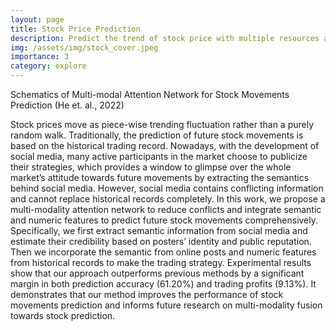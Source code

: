 ```yaml
---
layout: page
title: Stock Price Prediction
description: Predict the trend of stock price with multiple resources and generate effective portfolios.
img: /assets/img/stock_cover.jpeg
importance: 3
category: explore
---
```


<div class="col-sm mt-3 mt-md-0">
    <a href="https://arxiv.org/abs/2112.13593">
        <img class="img-fluid rounded z-depth-0" src="{{ '/assets/img/stockPrediction.png' | relative_url }}" alt="" title="stock_prediction"/>
    </a>
</div>
<div class="caption">
    Schematics of Multi-modal Attention Network for Stock Movements Prediction (He et. al., 2022)
</div>

Stock prices move as piece-wise trending fluctuation rather than a purely random walk. Traditionally, the prediction of future stock movements is based on the historical trading
record. Nowadays, with the development of social media, many active participants in the market choose to publicize their strategies, which provides a window to glimpse over the whole market’s attitude towards future movements by extracting the semantics behind social media. However, social media contains conflicting information and cannot replace historical records completely. In this work, we propose a multi-modality attention network to reduce conflicts and integrate semantic and numeric features to predict future
stock movements comprehensively. Specifically, we first extract semantic information from social media and estimate their credibility based on posters’ identity and public reputation. Then we incorporate the semantic from online posts and numeric features from historical records to make the trading strategy. Experimental results show that our approach outperforms previous methods by a significant margin in both prediction accuracy (61.20%) and trading profits (9.13%). It demonstrates that our method improves the performance of stock movements prediction and informs future research on multi-modality fusion towards stock prediction.
